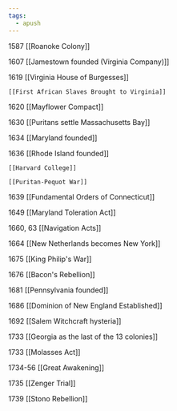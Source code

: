```yaml
---
tags:
  - apush
---
```

1587 [[Roanoke Colony]]

1607 [[Jamestown founded (Virginia Company)]]

1619 [[Virginia House of Burgesses]]

	[[First African Slaves Brought to Virginia]]

1620 [[Mayflower Compact]]

1630 [[Puritans settle Massachusetts Bay]]

1634 [[Maryland founded]]

1636 [[Rhode Island founded]]

	[[Harvard College]]

	[[Puritan-Pequot War]]

1639 [[Fundamental Orders of Connecticut]]

1649 [[Maryland Toleration Act]]

1660, 63 [[Navigation Acts]]

1664 [[New Netherlands becomes New York]]

1675 [[King Philip's War]]

1676 [[Bacon's Rebellion]]

1681 [[Pennsylvania founded]]

1686 [[Dominion of New England Established]]

1692 [[Salem Witchcraft hysteria]]

1733 [[Georgia as the last of the 13 colonies]]

1733 [[Molasses Act]]

1734-56 [[Great Awakening]]

1735 [[Zenger Trial]]

1739 [[Stono Rebellion]]
